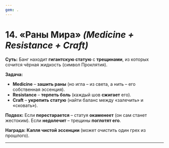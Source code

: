 ```yaml
---
gem: .
---
```

# **14. «Раны Мира»** _(Medicine + Resistance + Craft)_

**Суть:** Банг находит **гигантскую статую** с **трещинами**, из которых сочится чёрная жидкость (символ Проклятия).

**Задача:**

- **Medicine** – **зашить раны** (но игла – из света, а нить – его собственная эссенция).
- **Resistance** – **терпеть боль** (каждый шов **сжигает** его).
- **Craft** – **укрепить статую** (найти баланс между «залечить» и «сковать»).

**Подвох:** Если **перестарается** – статуя **окаменеет** (он сам станет жестоким). Если **недолечит** – трещины **поглотят его**.

**Награда:** **Капля чистой эссенции** (может очистить один грех из прошлого).

---